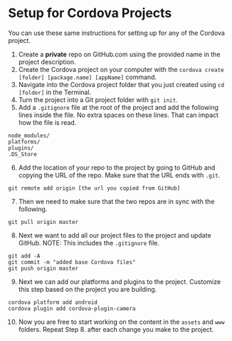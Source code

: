 # Setup for Cordova Projects

You can use these same instructions for setting up for any of the Cordova project.

1. Create a **private** repo on GitHub.com using the provided name in the project description.
2. Create the Cordova project on your computer with the `cordova create [folder] [package.name] [appName]` command.
3. Navigate into the Cordova project folder that you just created using `cd [folder]` in the Terminal.
4. Turn the project into a Git project folder with `git init`.
5. Add a `.gitignore` file at the root of the project and add the following lines inside the file. No extra spaces on these lines. That can impact how the file is read.

```
node_modules/
platforms/
plugins/
.DS_Store
```

6. Add the location of your repo to the project by going to GitHub and copying the URL of the repo. Make sure that the URL ends with `.git`.

```
git remote add origin [the url you copied from GitHub]
```

7. Then we need to make sure that the two repos are in sync with the following.

```
git pull origin master
```

8. Next we want to add all our project files to the project and update GitHub. NOTE: This includes the `.gitignore` file.

```
git add -A
git commit -m "added base Cordova files"
git push origin master
```

9. Next we can add our platforms and plugins to the project. Customize this step based on the project you are building.

```
cordova platform add android
cordova plugin add cordova-plugin-camera
```

10. Now you are free to start working on the content in the `assets` and `www` folders. Repeat Step 8. after each change you make to the project.
